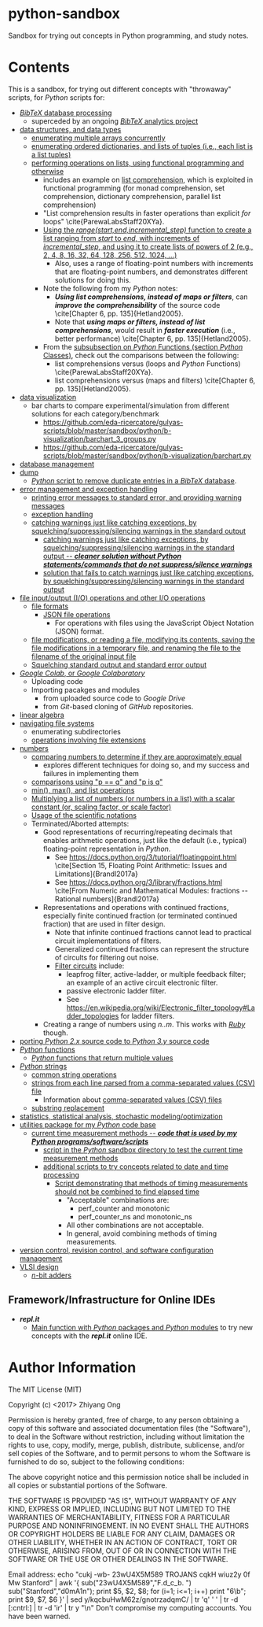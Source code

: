 # python-sandbox


Sandbox for trying out concepts in Python programming, and study notes.




#	Contents


This is a sandbox, for trying out different concepts with "throwaway" scripts, for *Python* scripts for:
+ [*BibTeX* database processing](https://github.com/eda-ricercatore/gulyas-scripts/tree/master/sandbox/python/clean_bibtex)
	- superceded by an ongoing [*BibTeX* analytics project](https://github.com/eda-ricercatore/bibtex-analytics)
+ [data structures, and data types](https://github.com/eda-ricercatore/gulyas-scripts/tree/master/sandbox/python/i-data-structures)
	- [enumerating multiple arrays concurrently](https://github.com/eda-ricercatore/gulyas-scripts/blob/master/sandbox/python/i-data-structures/enumerate_multiple_arrays-concurrently.py)
	- [enumerating ordered dictionaries, and lists of tuples (i.e., each list is a list tuples)](https://github.com/eda-ricercatore/gulyas-scripts/blob/master/sandbox/python/i-data-structures/ordered_dict_color_enumeration.py)
	- [performing operations on lists, using functional programming and otherwise](https://github.com/eda-ricercatore/gulyas-scripts/blob/master/sandbox/python/i-data-structures/performing_operations_on_lists.py)
		* includes an example on [list comprehension](https://en.wikipedia.org/wiki/List_comprehension), which is exploited in functional programming (for monad comprehension, set comprehension, dictionary comprehension, parallel list comprehension)
		* "List comprehension results in faster operations than explicit *for* loops" \cite{ParewaLabsStaff20XYa}.
		* [Using the *range(start,end,incremental_step)* function to create a list ranging from *start* to *end*, with increments of *incremental_step*, and using it to create lists of powers of 2 (e.g., 2, 4, 8, 16, 32, 64, 128, 256, 512, 1024, ...)](https://github.com/eda-ricercatore/gulyas-scripts/blob/master/sandbox/python/i-data-structures/range_list_enumeration.py)
			- Also, uses a range of floating-point numbers with increments that are floating-point numbers, and demonstrates different solutions for doing this.
		* Note the following from my *Python* notes:
			+ ***Using list comprehensions, instead of maps or filters***, can ***improve the comprehensibility*** of the source code \cite[Chapter 6, pp. 135]{Hetland2005}.
			+ Note that ***using maps or filters, instead of list comprehensions***, would result in ***faster execution*** (i.e., better performance) \cite[Chapter 6, pp. 135]{Hetland2005}.
		*  From the [subsubsection on *Python* Functions (section *Python* Classes)](https://github.com/eda-ricercatore/gulyas-scripts/blob/master/notes/computer-languages/python.md#python-functions), check out the comparisons between the following:
			+ list comprehensions versus (loops and *Python* Functions) \cite{ParewaLabsStaff20XYa}.
			+ list comprehensions versus (maps and filters) \cite[Chapter 6, pp. 135]{Hetland2005}.
+ [data visualization](https://github.com/eda-ricercatore/gulyas-scripts/tree/master/sandbox/python/b-visualization)
	- bar charts to compare experimental/simulation from different solutions for each category/benchmark
		* https://github.com/eda-ricercatore/gulyas-scripts/blob/master/sandbox/python/b-visualization/barchart_3_groups.py
		* https://github.com/eda-ricercatore/gulyas-scripts/blob/master/sandbox/python/b-visualization/barchart.py
+ [database management](https://github.com/eda-ricercatore/gulyas-scripts/tree/master/sandbox/python/database-management)
+ [dump](https://github.com/eda-ricercatore/gulyas-scripts/tree/master/sandbox/python/x-dump)
	- [*Python* script to remove duplicate entries in a *BibTeX* database](https://github.com/eda-ricercatore/gulyas-scripts/blob/master/sandbox/python/x-dump/duplicate_BibTeX_entries.py).
+ [error management and exception handling](https://github.com/eda-ricercatore/gulyas-scripts/tree/master/sandbox/python/h-error-management)
	- [printing error messages to standard error, and providing warning messages](https://github.com/eda-ricercatore/gulyas-scripts/blob/master/sandbox/python/h-error-management/e-print-error-output.py)
	- [exception handling](https://github.com/eda-ricercatore/gulyas-scripts/blob/master/sandbox/python/h-error-management/my_exception_handling.py)
	- [catching warnings just like catching exceptions, by squelching/suppressing/silencing warnings in the standard output](https://github.com/eda-ricercatore/gulyas-scripts/blob/master/sandbox/python/h-error-management/catch_and_process_warnings.py)
		* [catching warnings just like catching exceptions, by squelching/suppressing/silencing warnings in the standard output -- ***cleaner solution without Python statements/commands that do not suppress/silence warnings***](https://github.com/eda-ricercatore/gulyas-scripts/blob/master/sandbox/python/h-error-management/catch_and_process_warnings_3.py)
		* [solution that fails to catch warnings just like catching exceptions, by squelching/suppressing/silencing warnings in the standard output](https://github.com/eda-ricercatore/gulyas-scripts/blob/master/sandbox/python/h-error-management/catch_and_process_warnings_2.py)
+ [file input/output (I/O) operations and other I/O operations](https://github.com/eda-ricercatore/gulyas-scripts/tree/master/sandbox/python/file-io)
	- [file formats](https://github.com/eda-ricercatore/gulyas-scripts/tree/master/sandbox/python/file-io/q-file-formats)
		* [JSON file operations](https://github.com/eda-ricercatore/gulyas-scripts/tree/master/sandbox/python/file-io/q-file-formats/json-files)
			+ For operations with files using the JavaScript Object Notation (JSON) format.
	- [file modifications, or reading a file, modifying its contents, saving the file modifications in a temporary file, and renaming the file to the filename of the original input file](https://github.com/eda-ricercatore/gulyas-scripts/tree/master/sandbox/python/file-io/modfile)
	- [Squelching standard output and standard error output](https://github.com/eda-ricercatore/gulyas-scripts/blob/master/sandbox/python/file-io-and-other-io/squelching_std_op_and_std_err_op.py)
+ [*Google Colab*, or *Google Colaboratory*](https://github.com/eda-ricercatore/gulyas-scripts/tree/master/sandbox/python/google-colab)
	- Uploading code
	- Importing pacakges and modules
		* from uploaded source code to *Google Drive*
		* from *Git*-based cloning of *GitHub* repositories.
+ [linear algebra](https://github.com/eda-ricercatore/gulyas-scripts/tree/master/sandbox/python/linear_algebra)
+ [navigating file systems](https://github.com/eda-ricercatore/gulyas-scripts/tree/master/sandbox/python/a-navigating-file-systems)
	- enumerating subdirectories
	- [operations involving file extensions](https://github.com/eda-ricercatore/gulyas-scripts/blob/master/sandbox/python/a-navigating-file-systems/a_os_path_methods.py)
+ [numbers](https://github.com/eda-ricercatore/gulyas-scripts/tree/master/sandbox/python/numbers)
	- [comparing numbers to determine if they are approximately equal](https://github.com/eda-ricercatore/gulyas-scripts/blob/master/sandbox/python/numbers/approximately_equal.py)
		* explores different techniques for doing so, and my success and failures in implementing them
	- [comparisons using "p == q" and "p is q"](https://github.com/eda-ricercatore/gulyas-scripts/blob/master/sandbox/python/numbers/miscellaneous.py)
	- [min(), max(), and list operations](https://github.com/eda-ricercatore/gulyas-scripts/blob/master/sandbox/python/numbers/b-min_max_string_numbers.py)
	- [Multiplying a list of numbers (or numbers in a list) with a scalar constant (or, scaling factor, or scale factor)](https://github.com/eda-ricercatore/gulyas-scripts/blob/master/sandbox/python/numbers/scaling_factor.py)
	- [Usage of the scientific notations](https://github.com/eda-ricercatore/gulyas-scripts/blob/master/sandbox/python/numbers/scientific_notation.py)
	- Terminated/Aborted attempts:
		* Good representations of recurring/repeating decimals that enables arithmetic operations, just like the default (i.e., typical) floating-point representation in *Python*.
			+ See https://docs.python.org/3/tutorial/floatingpoint.html \cite[Section 15, Floating Point Arithmetic: Issues and Limitations]{Brandl2017a}
			+ See https://docs.python.org/3/library/fractions.html \cite[From Numeric and Mathematical Modules: fractions -- Rational numbers]{Brandl2017a}
		* Representations and operations with continued fractions, especially finite continued fraction (or terminated continued fraction) that are used in filter design.
			+ Note that infinite continued fractions cannot lead to practical circuit implementations of filters.
			+ Generalized continued fractions can represent the structure of circults for filtering out noise.
			+ [Filter circuits](https://en.wikipedia.org/wiki/Leapfrog_filter) include:
				- leapfrog filter, active-ladder, or multiple feedback filter; an example of an active circuit electronic filter.
				- passive electronic ladder filter.
				- See https://en.wikipedia.org/wiki/Electronic_filter_topology#Ladder_topologies for ladder filters.
		* Creating a range of numbers using *n..m*. This works with [*Ruby*](https://en.wikipedia.org/wiki/For_loop#1995:_Ruby) though.
+ [porting *Python 2.x* source code to *Python 3.y* source code](https://github.com/eda-ricercatore/gulyas-scripts/tree/master/sandbox/python/porting-Py2-to-Py3)
+ [*Python* functions](https://github.com/eda-ricercatore/gulyas-scripts/tree/master/sandbox/python/e-functions)
	- [*Python* functions that return multiple values](https://github.com/eda-ricercatore/gulyas-scripts/blob/master/sandbox/python/e-functions/function_multiple_return_values.py)
+ [*Python* strings](https://github.com/eda-ricercatore/gulyas-scripts/tree/master/sandbox/python/y-strings)
	- [common string operations](https://github.com/eda-ricercatore/gulyas-scripts/blob/master/sandbox/python/y-strings/strings_tutorial.py)
	- [strings from each line parsed from a comma-separated values (CSV) file](https://github.com/eda-ricercatore/gulyas-scripts/blob/master/sandbox/python/y-strings/csv_strings.py) 
		* Information about [comma-separated values (CSV) files](https://en.wikipedia.org/wiki/Comma-separated_values)
	- [substring replacement](https://github.com/eda-ricercatore/gulyas-scripts/blob/master/sandbox/python/y-strings/string_processing.py)
+ [statistics, statistical analysis, stochastic modeling/optimization](https://github.com/eda-ricercatore/gulyas-scripts/tree/master/sandbox/python/statistics)
+ [utilities package for my *Python* code base](https://github.com/eda-ricercatore/gulyas-scripts/tree/master/sandbox/python/utilities)
	- [current time measurement methods -- ***code that is used by my Python programs/software/scripts***](https://github.com/eda-ricercatore/gulyas-scripts/tree/master/sandbox/python/utilities/timing_measurements)
		* [script in the *Python* sandbox directory to test the current time measurement methods](https://github.com/eda-ricercatore/gulyas-scripts/blob/master/sandbox/python/test.py)
		* [additional scripts to try concepts related to date and time processing](https://github.com/eda-ricercatore/gulyas-scripts/tree/master/sandbox/python/time-processing)
			+ [Script demonstrating that methods of timing measurements should not be combined to find elapsed time](https://github.com/eda-ricercatore/gulyas-scripts/blob/master/sandbox/python/time-processing/a_combined_measurement_techniques.py)
				- "Acceptable" combinations are:
					* perf_counter and monotonic
					* perf_counter_ns and monotonic_ns
				- All other combinations are not acceptable.
				- In general, avoid combining methods of timing measurements.
+ [version control, revision control, and software configuration management](https://github.com/eda-ricercatore/gulyas-scripts/tree/master/sandbox/python/revision-ctrl)
+ [VLSI design](https://github.com/eda-ricercatore/gulyas-scripts/tree/master/sandbox/python/vlsi)
	- [*n*-bit adders](https://github.com/eda-ricercatore/gulyas-scripts/blob/master/sandbox/python/vlsi/adder.ipynb)
	





##	Framework/Infrastructure for Online IDEs

+ ***repl.it***
	- [Main function with *Python* packages and *Python* modules](https://github.com/eda-ricercatore/gulyas-scripts/tree/master/sandbox/python/others/replt-it)
		to try new concepts with the ***repl.it*** online IDE.














#	Author Information

The MIT License (MIT)

Copyright (c) <2017> Zhiyang Ong

Permission is hereby granted, free of charge, to any person obtaining a copy of this software and associated documentation files (the "Software"), to deal in the Software without restriction, including without limitation the rights to use, copy, modify, merge, publish, distribute, sublicense, and/or sell copies of the Software, and to permit persons to whom the Software is furnished to do so, subject to the following conditions:

The above copyright notice and this permission notice shall be included in all copies or substantial portions of the Software.

THE SOFTWARE IS PROVIDED "AS IS", WITHOUT WARRANTY OF ANY KIND, EXPRESS OR IMPLIED, INCLUDING BUT NOT LIMITED TO THE WARRANTIES OF MERCHANTABILITY, FITNESS FOR A PARTICULAR PURPOSE AND NONINFRINGEMENT. IN NO EVENT SHALL THE AUTHORS OR COPYRIGHT HOLDERS BE LIABLE FOR ANY CLAIM, DAMAGES OR OTHER LIABILITY, WHETHER IN AN ACTION OF CONTRACT, TORT OR OTHERWISE, ARISING FROM, OUT OF OR IN CONNECTION WITH THE SOFTWARE OR THE USE OR OTHER DEALINGS IN THE SOFTWARE.

Email address: echo "cukj -wb- 23wU4X5M589 TROJANS cqkH wiuz2y 0f Mw Stanford" | awk '{ sub("23wU4X5M589","F.d_c_b. ") sub("Stanford","d0mA1n"); print $5, $2, $8; for (i=1; i<=1; i++) print "6\b"; print $9, $7, $6 }' | sed y/kqcbuHwM62z/gnotrzadqmC/ | tr 'q' ' ' | tr -d [:cntrl:] | tr -d 'ir' | tr y "\n"		Don't compromise my computing accounts. You have been warned.

